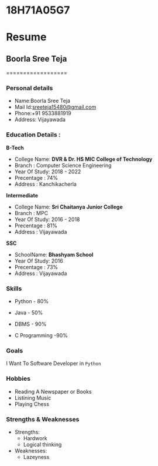 # 18H71A05G7
# Resume

## Boorla Sree Teja
==================

### Personal details

- Name:Boorla Sree Teja<br>
- Mail Id:sreeteja15480@gmail.com<br>
- Phone:+91 9533881919 <br>
- Address: Vijayawada <br>
### Education Details :

**B-Tech**

- College Name: __DVR & Dr. HS MIC College of Technology__<br>
- Branch : Computer Science Engineering<br>
- Year Of Study: 2018 - 2022<br>
- Precentage : 74%<br>
- Address : Kanchikacherla<br>

**Intermediate**
- College Name: __Sri Chaitanya Junior College__<br>
- Branch : MPC<br>
- Year Of Study: 2016 - 2018<br>
- Precentage : 81%<br>
- Address : Vijayawada<br>

**SSC**
- SchoolName: __Bhashyam School__<br>
- Year Of Study: 2016<br>
- Precentage : 73%<br>
- Address : Vijayawada<br>

### **Skills**

- Python - 80%

- Java - 50%

- DBMS - 90%

- C Programming -90%

### **Goals**

I Want To Software Developer in `Python`

### **Hobbies**

- Reading A Newspaper or Books<br>
- Listining Music<br>
- Playing Chess<br>

### **Strengths & Weaknesses**
- Strengths:
  - Hardwork
  - Logical thinking
- Weaknesses:
  - Lazeyness
 
 
 
